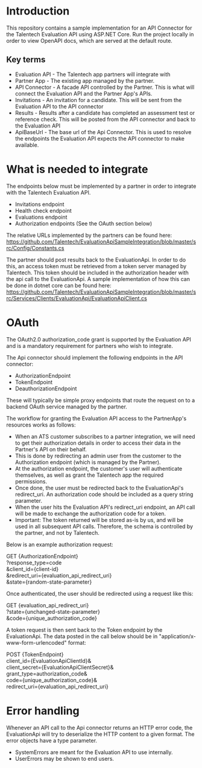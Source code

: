# Introduction
This repository contains a sample implementation for an API Connector for the Talentech Evaluation API using ASP.NET Core. Run the project locally in order to view OpenAPI docs, which are served at the default route. 

Key terms
----------
- Evaluation API - The Talentech app partners will integrate with
- Partner App - The existing app managed by the partner.
- API Connector - A facade API controlled by the Partner. This is what will connect the Evaluation API and the Partner App's APIs. 
- Invitations - An invitation for a candidate. This will be sent from the Evaluation API to the API connector
- Results - Results after a candidate has completed an assessment test or reference check. This will be posted from the API connector and back to the Evaluation API
- ApiBaseUrl - The base url of the Api Connector. This is used to resolve the endpoints the Evaluation API expects the API connector to make available.

# What is needed to integrate
The endpoints below must be implemented by a partner in order to integrate with the Talentech Evaluation API. 
- Invitations endpoint
- Health check endpoint
- Evaluations endpoint
- Authorization endpoints (See the OAuth section below)

The relative URLs implemented by the partners can be found here:
https://github.com/Talentech/EvaluationApiSampleIntegration/blob/master/src/Config/Constants.cs

The partner should post results back to the EvaluationApi. In order to do this, an access token must be retrieved from a token server managed by Talentech. This token should be included in the authorization header with the api call to the EvaluationApi. A sample implementation of how this can be done in dotnet core can be found here:
https://github.com/Talentech/EvaluationApiSampleIntegration/blob/master/src/Services/Clients/EvaluationApi/EvaluationApiClient.cs

# OAuth
The OAuth2.0 authorization_code grant is supported by the Evaluation API and is a mandatory requirement for partners who wish to integrate. 

The Api connector should implement the following endpoints in the API connector:
- AuthorizationEndpoint 
- TokenEndpoint
- DeauthorizationEndpoint

These will typically be simple proxy endpoints that route the request on to a backend OAuth service managed by the partner. 

The workflow for granting the Evaluation API access to the PartnerApp's resources works as follows:

- When an ATS customer subscribes to a partner integration, we will need to get their authorization details in order to access their data in the Partner's API on their behalf. 
- This is done by redirecting an admin user from the customer to the Authorization endpoint (which is managed by the Partner).
- At the authorization endpoint, the customer's user will authenticate themselves, as well as grant the Talentech app the required permissions.
- Once done, the user must be redirected back to the EvaluationApi's redirect_uri. An authorization code should be included as a query string parameter.
- When the user hits the Evaluation API's redirect_uri endpoint, an API call will be made to exchange the authorization code for a token.
- Important: The token returned will be stored as-is by us, and will be used in all subsequent API calls. Therefore, the schema is controlled by the partner, and not by Talentech.

Below is an example authorization request:

GET {AuthorizationEndpoint}   
?response_type=code   
&client_id={client-id}   
&redirect_uri={evaluation_api_redirect_uri}   
&state={random-state-parameter}   

Once authenticated, the user should be redirected using a request like this:

GET {evaluation_api_redirect_uri}   
?state={unchanged-state-parameter}   
&code={unique_authorization_code}   

A token request is then sent back to the Token endpoint by the EvaluationApi. The data posted in the call below should be in "application/x-www-form-urlencoded" format:

POST {TokenEndpoint}   
client_id={EvaluationApiClientId}&   
client_secret={EvaluationApiClientSecret}&   
grant_type=authorization_code&   
code={unique_authorization_code}&   
redirect_uri={evaluation_api_redirect_uri}


# Error handling
Whenever an API call to the Api connector returns an HTTP error code, the EvaluationApi will try to deserialize the HTTP content to a given format. The error objects have a type parameter. 
- SystemErrors are meant for the Evaluation API to use internally.
- UserErrors may be shown to end users.

